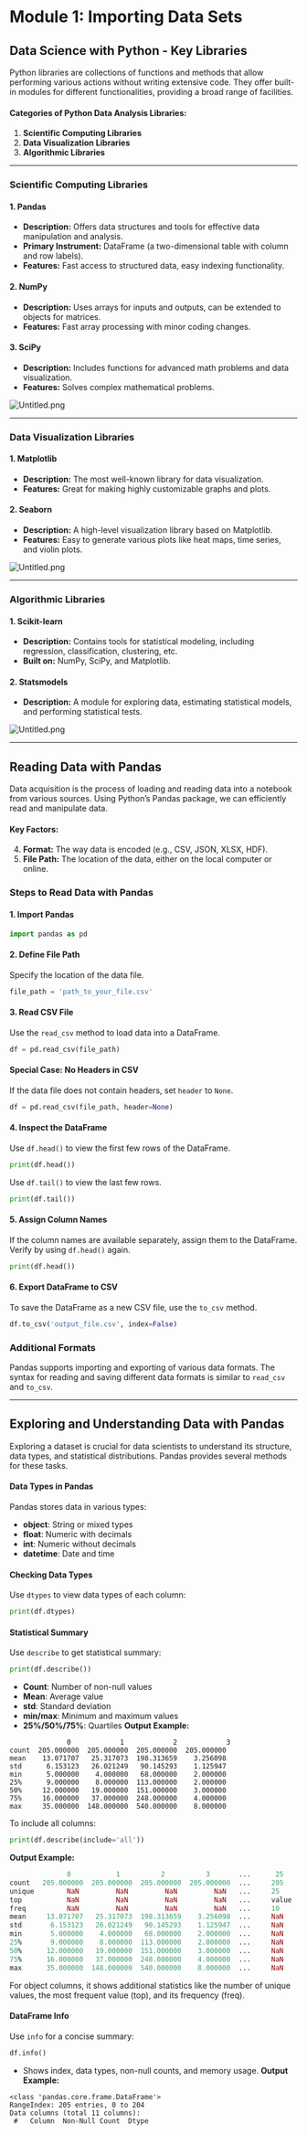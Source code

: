 

# Module 1: Importing Data Sets
## Data Science with Python - Key Libraries
Python libraries are collections of functions and methods that allow performing various actions without writing extensive code. They offer built-in modules for different functionalities, providing a broad range of facilities.
#### Categories of Python Data Analysis Libraries:
1. **Scientific Computing Libraries**
2. **Data Visualization Libraries**
3. **Algorithmic Libraries**

___
### Scientific Computing Libraries
#### 1. **Pandas**
- **Description:** Offers data structures and tools for effective data manipulation and analysis.
- **Primary Instrument:** DataFrame (a two-dimensional table with column and row labels).
- **Features:** Fast access to structured data, easy indexing functionality.
#### 2. **NumPy**
- **Description:** Uses arrays for inputs and outputs, can be extended to objects for matrices.
- **Features:** Fast array processing with minor coding changes.
#### 3. **SciPy**
- **Description:** Includes functions for advanced math problems and data visualization.
- **Features:** Solves complex mathematical problems.

![Untitled.png](https://prod-files-secure.s3.us-west-2.amazonaws.com/03e82b26-cccb-4906-bb56-adabcbdc0655/997ac361-58a8-4f04-bb0f-79fea4baa761/Untitled.png?X-Amz-Algorithm=AWS4-HMAC-SHA256&X-Amz-Content-Sha256=UNSIGNED-PAYLOAD&X-Amz-Credential=ASIAZI2LB466RISGODFT%2F20250201%2Fus-west-2%2Fs3%2Faws4_request&X-Amz-Date=20250201T024458Z&X-Amz-Expires=3600&X-Amz-Security-Token=IQoJb3JpZ2luX2VjEML%2F%2F%2F%2F%2F%2F%2F%2F%2F%2FwEaCXVzLXdlc3QtMiJGMEQCIBHaL3C6YkutYwjAuN5aXIpLFygBU%2FZJ8kCHuxNHYlwsAiAEHsaM6Q%2BT10Y9lteWYGlFQfWg0sKS%2FcClvciZKltaxiqIBAjK%2F%2F%2F%2F%2F%2F%2F%2F%2F%2F8BEAAaDDYzNzQyMzE4MzgwNSIMkYvhazF6zKMh9aUqKtwD2wje0u%2BoqOc7qjl%2BWzXJO8p7Hn9Kz0h8QOTS30RBYXaO%2F%2FeKmkazWVAx0Kkk5DzfwqEwzHK4kYTyZSTKDxKUsJUex0m10H6DvgDMavewz4xxfTMlUtEV76ahLEUfRmZao1Xt9A37z6f4RYFlc4L3ce9PWdaRadHKYmXF5yPBph%2Bj62gJhBhu7wgJO1ggkJN4Kxc9lwMiheCL8SlnrX0rfsRbI7Ynq9nLagQcNWWqmVPt3C359I4aYLq7vStmKzbmPCki9zjdOFSC%2FGOXFJSnQaOJV3bF9%2BSKl%2B68hfGw8FzbRKWwGhG2o6AUs7wvRlRrl6dzag2YhJ2gE5K8IgvgAPm1lCsDHcyvrR2RMqC%2FIYZ09ZGLKER7GZ4jLs%2BXrgqNNSJ%2FJr77kaJfjjPKAtm6xyEBrv3Kf51RrUUJvxygETA1gXHCgiIZHK%2BpoM1qGW%2BVasadlLFD9pPPOxocobNICxhc5ppjQ5WB4mmZiOkHK%2BkGz2BAIqEi6rk2SoNAUIaSwJ%2Fm91ss0%2BibI0El4gZRbMk7o2aG9lOsQvS0grfG%2Fdo8jZJvanuT24IUQIT4kkBUeGV9boAnXzTH5LIurpkKfMW%2F%2B%2FnyQG90%2BRda8jntAeMGLWR%2BWPaHVXqGUHEw3Oz1vAY6pgGy2cInuK13RBSgt1cAMBI4WQlJ6HQNsPDjOcOuMY%2F8%2B%2FMvcuNxUFu0sL1i9rMdHKC%2F6sRWU99%2FtE0w5FWmOB1gidpJu8vVMtx5XsXjCecYhQRNXLrveq%2FY9MxQTUKks8oHzB9kUjHYe2IALXIsXAkMIZ3GmySZuwZ1uXOgGmlbnU56ORsaJ1ap061Uf2132YQLTlzCzXthNai8kFyXSO%2FI0JDffktP&X-Amz-Signature=dc1e2a17065c40365bd0c5efafc53c9e2c78af8240e3be51bc91ea822962e9f6&X-Amz-SignedHeaders=host&x-id=GetObject)
___
### Data Visualization Libraries
#### 1. **Matplotlib**
- **Description:** The most well-known library for data visualization.
- **Features:** Great for making highly customizable graphs and plots.
#### 2. **Seaborn**
- **Description:** A high-level visualization library based on Matplotlib.
- **Features:** Easy to generate various plots like heat maps, time series, and violin plots.

![Untitled.png](https://prod-files-secure.s3.us-west-2.amazonaws.com/03e82b26-cccb-4906-bb56-adabcbdc0655/733d1e42-5a53-4fd8-90c1-3d85254369a6/Untitled.png?X-Amz-Algorithm=AWS4-HMAC-SHA256&X-Amz-Content-Sha256=UNSIGNED-PAYLOAD&X-Amz-Credential=ASIAZI2LB466YNUX6Q5J%2F20250201%2Fus-west-2%2Fs3%2Faws4_request&X-Amz-Date=20250201T024457Z&X-Amz-Expires=3600&X-Amz-Security-Token=IQoJb3JpZ2luX2VjEML%2F%2F%2F%2F%2F%2F%2F%2F%2F%2FwEaCXVzLXdlc3QtMiJGMEQCIFF0IvSirAjGBzGwQ0JUdjYFwpY%2F2dlRU33JL1q2KOvRAiA0JbSjxlmHfF8XI17x1aOUHVF691vQqhPow9m%2B7gHmlCqIBAjK%2F%2F%2F%2F%2F%2F%2F%2F%2F%2F8BEAAaDDYzNzQyMzE4MzgwNSIMod1Ii1EW6bu28hmvKtwDxhWMJPR5z59F6fOZ%2FlvxmDJzaAc%2F5XfcSWmTNN3NblDcBhgyL9kkV%2FPRxYp0j5ksRHxzYOMaUof3SFJZk25mhnr%2FeGTPaFN1QbNyApWhWWO3ljoLyGGFsA1G04LASzFMQItOGFIS%2FDDGg8wyhuBrexUyf7wC2STwKXgqjDR9dpcupZERpPStb2PN59OXNwt3GkY7iVmrirxffusmuIuaIuJK4occop%2FRnfEMLTFR6N2PMZtCSK1VthcOD15PTphmP2lMzHAV7nIq6NyUtZ8INZiDL7j3xTj8lIva1Ea16DN0U850eUGBcgTJVosmnjqmz7268ltF%2BDH075yhnkpFHNWdeZ2ndTi4ymk1X2ZlbhSjZDAeA0m6V4PjQa%2BhvFna%2FRyiM8hRqoJ%2FTBZXThJ0Gr5K6nk%2BKUY7zmFYToqBEFoUAuq1x0tFIDXA3fABdXjJUklQusGK2nEB09k%2BycBspbMytflzR%2FFBWK26bgfBQAufBfERcN870m9sQvEElACj%2FaBZMmKTRRzC5WFVxGlIDUCPNtHTRGpanBNeo%2FtG0xdDM1S8YrWdmrSvXGKazrg9CTiW%2FWsvf9yWwGIAGqAzM5AhTIUpfQMlJve7H7S3pzmJffLjOl6QUp%2FSf3Qwxez1vAY6pgEh3SMl1UdC83%2FpvjtX1g54DRjAUmxGoNynuZY3S%2FOwScRTn3HYh9BiRguxoMJInu%2BPB7bjoDAUkFtP1vaUQ7nChg4CCR9oZsTEBqQIIddI7tvFgAqwmtCqCI7BI0xZQxNXqgb7MNfRZVBVLGtc%2FS1E9OHTS7sO3S1733Yu3TcQKrpwjddaOYd8%2FfA6KPpE6omjoJ6jTlg1jDhernvg%2F7c5CPHqgsMd&X-Amz-Signature=e923b4e8f074e618c6ebf00f1fa47e958aa6fa84a1ec8efbbf6053bfe0b1f71c&X-Amz-SignedHeaders=host&x-id=GetObject)
___
### Algorithmic Libraries
#### 1. **Scikit-learn**
- **Description:** Contains tools for statistical modeling, including regression, classification, clustering, etc.
- **Built on:** NumPy, SciPy, and Matplotlib.
#### 2. **Statsmodels**
- **Description:** A module for exploring data, estimating statistical models, and performing statistical tests.

![Untitled.png](https://prod-files-secure.s3.us-west-2.amazonaws.com/03e82b26-cccb-4906-bb56-adabcbdc0655/c62885f5-417d-4179-834f-d68f8f2bdf39/Untitled.png?X-Amz-Algorithm=AWS4-HMAC-SHA256&X-Amz-Content-Sha256=UNSIGNED-PAYLOAD&X-Amz-Credential=ASIAZI2LB466YNUX6Q5J%2F20250201%2Fus-west-2%2Fs3%2Faws4_request&X-Amz-Date=20250201T024457Z&X-Amz-Expires=3600&X-Amz-Security-Token=IQoJb3JpZ2luX2VjEML%2F%2F%2F%2F%2F%2F%2F%2F%2F%2FwEaCXVzLXdlc3QtMiJGMEQCIFF0IvSirAjGBzGwQ0JUdjYFwpY%2F2dlRU33JL1q2KOvRAiA0JbSjxlmHfF8XI17x1aOUHVF691vQqhPow9m%2B7gHmlCqIBAjK%2F%2F%2F%2F%2F%2F%2F%2F%2F%2F8BEAAaDDYzNzQyMzE4MzgwNSIMod1Ii1EW6bu28hmvKtwDxhWMJPR5z59F6fOZ%2FlvxmDJzaAc%2F5XfcSWmTNN3NblDcBhgyL9kkV%2FPRxYp0j5ksRHxzYOMaUof3SFJZk25mhnr%2FeGTPaFN1QbNyApWhWWO3ljoLyGGFsA1G04LASzFMQItOGFIS%2FDDGg8wyhuBrexUyf7wC2STwKXgqjDR9dpcupZERpPStb2PN59OXNwt3GkY7iVmrirxffusmuIuaIuJK4occop%2FRnfEMLTFR6N2PMZtCSK1VthcOD15PTphmP2lMzHAV7nIq6NyUtZ8INZiDL7j3xTj8lIva1Ea16DN0U850eUGBcgTJVosmnjqmz7268ltF%2BDH075yhnkpFHNWdeZ2ndTi4ymk1X2ZlbhSjZDAeA0m6V4PjQa%2BhvFna%2FRyiM8hRqoJ%2FTBZXThJ0Gr5K6nk%2BKUY7zmFYToqBEFoUAuq1x0tFIDXA3fABdXjJUklQusGK2nEB09k%2BycBspbMytflzR%2FFBWK26bgfBQAufBfERcN870m9sQvEElACj%2FaBZMmKTRRzC5WFVxGlIDUCPNtHTRGpanBNeo%2FtG0xdDM1S8YrWdmrSvXGKazrg9CTiW%2FWsvf9yWwGIAGqAzM5AhTIUpfQMlJve7H7S3pzmJffLjOl6QUp%2FSf3Qwxez1vAY6pgEh3SMl1UdC83%2FpvjtX1g54DRjAUmxGoNynuZY3S%2FOwScRTn3HYh9BiRguxoMJInu%2BPB7bjoDAUkFtP1vaUQ7nChg4CCR9oZsTEBqQIIddI7tvFgAqwmtCqCI7BI0xZQxNXqgb7MNfRZVBVLGtc%2FS1E9OHTS7sO3S1733Yu3TcQKrpwjddaOYd8%2FfA6KPpE6omjoJ6jTlg1jDhernvg%2F7c5CPHqgsMd&X-Amz-Signature=864df77744ce51dd316cb37d67844bd4227219351ec17119f930cde115c56f5a&X-Amz-SignedHeaders=host&x-id=GetObject)
___
## Reading Data with Pandas
Data acquisition is the process of loading and reading data into a notebook from various sources. Using Python’s Pandas package, we can efficiently read and manipulate data.
#### Key Factors:
4. **Format:** The way data is encoded (e.g., CSV, JSON, XLSX, HDF).
5. **File Path:** The location of the data, either on the local computer or online.
### Steps to Read Data with Pandas
#### 1. **Import Pandas**
```python
import pandas as pd
```
#### 2. **Define File Path**
Specify the location of the data file.
```python
file_path = 'path_to_your_file.csv'
```
#### 3. **Read CSV File**
Use the `read_csv` method to load data into a DataFrame.
```python
df = pd.read_csv(file_path)
```
#### Special Case: No Headers in CSV
If the data file does not contain headers, set `header` to `None`.
```python
df = pd.read_csv(file_path, header=None)
```
#### 4. **Inspect the DataFrame**
Use `df.head()` to view the first few rows of the DataFrame.
```python
print(df.head())
```
Use `df.tail()` to view the last few rows.
```python
print(df.tail())
```
#### 5. **Assign Column Names**
If the column names are available separately, assign them to the DataFrame.
Verify by using `df.head()` again.
```python
print(df.head())
```
#### 6. **Export DataFrame to CSV**
To save the DataFrame as a new CSV file, use the `to_csv` method.
```python
df.to_csv('output_file.csv', index=False)
```
### Additional Formats
Pandas supports importing and exporting of various data formats. The syntax for reading and saving different data formats is similar to `read_csv` and `to_csv`.
___
## Exploring and Understanding Data with Pandas
Exploring a dataset is crucial for data scientists to understand its structure, data types, and statistical distributions. Pandas provides several methods for these tasks.
#### Data Types in Pandas
Pandas stores data in various types:
- **object**: String or mixed types
- **float**: Numeric with decimals
- **int**: Numeric without decimals
- **datetime**: Date and time
#### Checking Data Types
Use `dtypes` to view data types of each column:
```python
print(df.dtypes)
```
#### Statistical Summary
Use `describe` to get statistical summary:
```python
print(df.describe())
```
- **Count**: Number of non-null values
- **Mean**: Average value
- **std**: Standard deviation
- **min/max**: Minimum and maximum values
- **25%/50%/75%**: Quartiles
**Output Example:**
```plain text
              0            1            2            3
count  205.000000  205.000000  205.000000  205.000000
mean    13.071707   25.317073  198.313659    3.256098
std      6.153123   26.021249   90.145293    1.125947
min      5.000000    4.000000   68.000000    2.000000
25%      9.000000    8.000000  113.000000    2.000000
50%     12.000000   19.000000  151.000000    3.000000
75%     16.000000   37.000000  248.000000    4.000000
max     35.000000  148.000000  540.000000    8.000000
```
To include all columns:
```python
print(df.describe(include='all'))
```
**Output Example:**
```r
              0           1          2          3       ...      25       26       27
count   205.000000  205.000000  205.000000  205.000000  ...     205      205      205
unique        NaN         NaN         NaN         NaN   ...     25       25       25
top           NaN         NaN         NaN         NaN   ...     value    value    value
freq          NaN         NaN         NaN         NaN   ...     10       10       10
mean     13.071707   25.317073  198.313659    3.256098  ...     NaN      NaN      NaN
std       6.153123   26.021249   90.145293    1.125947  ...     NaN      NaN      NaN
min       5.000000    4.000000   68.000000    2.000000  ...     NaN      NaN      NaN
25%       9.000000    8.000000  113.000000    2.000000  ...     NaN      NaN      NaN
50%      12.000000   19.000000  151.000000    3.000000  ...     NaN      NaN      NaN
75%      16.000000   37.000000  248.000000    4.000000  ...     NaN      NaN      NaN
max      35.000000  148.000000  540.000000    8.000000  ...     NaN      NaN      NaN
```
For object columns, it shows additional statistics like the number of unique values, the most frequent value (top), and its frequency (freq).
#### DataFrame Info
Use `info` for a concise summary:
```python
df.info()
```
- Shows index, data types, non-null counts, and memory usage.
**Output Example:**
```less
<class 'pandas.core.frame.DataFrame'>
RangeIndex: 205 entries, 0 to 204
Data columns (total 11 columns):
 #   Column  Non-Null Count  Dtype
